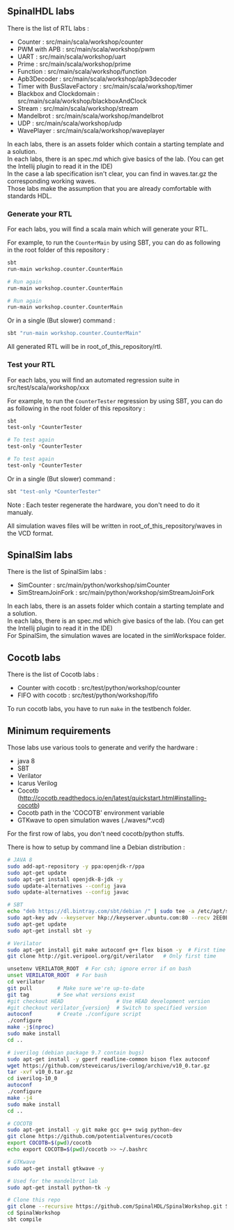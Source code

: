 
## SpinalHDL labs
There is the list of RTL labs :

- Counter : src/main/scala/workshop/counter
- PWM with APB : src/main/scala/workshop/pwm
- UART : src/main/scala/workshop/uart
- Prime : src/main/scala/workshop/prime
- Function : src/main/scala/workshop/function
- Apb3Decoder : src/main/scala/workshop/apb3decoder
- Timer with BusSlaveFactory : src/main/scala/workshop/timer
- Blackbox and Clockdomain : src/main/scala/workshop/blackboxAndClock
- Stream : src/main/scala/workshop/stream
- Mandelbrot : src/main/scala/workshop/mandelbrot
- UDP : src/main/scala/workshop/udp
- WavePlayer : src/main/scala/workshop/waveplayer

In each labs, there is an assets folder which contain a starting template and a solution.<br>
In each labs, there is an spec.md which give basics of the lab. (You can get the Intellij plugin to read it in the IDE)<br>
In the case a lab specification isn't clear, you can find in waves.tar.gz the corresponding working waves.<br>
Those labs make the assumption that you are already comfortable with standards HDL.


### Generate your RTL
For each labs, you will find a scala main which will generate your RTL.

For example, to run the `CounterMain` by using SBT, you can do as following in the root folder of this repository :

```sh
sbt
run-main workshop.counter.CounterMain

# Run again
run-main workshop.counter.CounterMain

# Run again
run-main workshop.counter.CounterMain
```

Or in a single (But slower) command :

```sh
sbt "run-main workshop.counter.CounterMain"
```

All generated RTL will be in root_of_this_repository/rtl.

### Test your RTL
For each labs, you will find an automated regression suite in src/test/scala/workshop/xxx

For example, to run the `CounterTester` regression by using SBT, you can do as following in the root folder of this repository :

```sh
sbt
test-only *CounterTester

# To test again
test-only *CounterTester

# To test again
test-only *CounterTester
```

Or in a single (But slower) command :

```sh
sbt "test-only *CounterTester"
```

Note : Each tester regenerate the hardware, you don't need to do it manualy.

All simulation waves files will be written in root_of_this_repository/waves in the VCD format.



## SpinalSim labs
There is the list of SpinalSim labs :

- SimCounter : src/main/python/workshop/simCounter
- SimStreamJoinFork : src/main/python/workshop/simStreamJoinFork


In each labs, there is an assets folder which contain a starting template and a solution.<br>
In each labs, there is an spec.md which give basics of the lab. (You can get the Intellij plugin to read it in the IDE)<br>
For SpinalSim, the simulation waves are located in the simWorkspace folder.

## Cocotb labs
There is the list of Cocotb labs :

- Counter with cocotb : src/test/python/workshop/counter
- FIFO with cocotb : src/test/python/workshop/fifo

To run cocotb labs, you have to run `make` in the testbench folder.


## Minimum requirements
Those labs use various tools to generate and verify the hardware :

- java 8
- SBT
- Verilator
- Icarus Verilog
- Cocotb (http://cocotb.readthedocs.io/en/latest/quickstart.html#installing-cocotb)
- Cocotb path in the 'COCOTB' environment variable
- GTKwave to open simulation waves (./waves/*.vcd)

For the first row of labs, you don't need cocotb/python stuffs.


There is how to setup by command line a Debian distribution :

```sh
# JAVA 8
sudo add-apt-repository -y ppa:openjdk-r/ppa
sudo apt-get update
sudo apt-get install openjdk-8-jdk -y
sudo update-alternatives --config java
sudo update-alternatives --config javac

# SBT
echo "deb https://dl.bintray.com/sbt/debian /" | sudo tee -a /etc/apt/sources.list.d/sbt.list
sudo apt-key adv --keyserver hkp://keyserver.ubuntu.com:80 --recv 2EE0EA64E40A89B84B2DF73499E82A75642AC823
sudo apt-get update
sudo apt-get install sbt -y

# Verilator
sudo apt-get install git make autoconf g++ flex bison -y  # First time prerequisites
git clone http://git.veripool.org/git/verilator   # Only first time

unsetenv VERILATOR_ROOT  # For csh; ignore error if on bash
unset VERILATOR_ROOT  # For bash
cd verilator
git pull        # Make sure we're up-to-date
git tag         # See what versions exist
#git checkout HEAD                 # Use HEAD development version
#git checkout verilator_{version}  # Switch to specified version
autoconf        # Create ./configure script
./configure
make -j$(nproc)
sudo make install
cd ..

# iverilog (debian package 9.7 contain bugs)
sudo apt-get install -y gperf readline-common bison flex autoconf
wget https://github.com/steveicarus/iverilog/archive/v10_0.tar.gz
tar -xvf v10_0.tar.gz
cd iverilog-10_0
autoconf
./configure
make -j4
sudo make install
cd ..

# COCOTB
sudo apt-get install -y git make gcc g++ swig python-dev
git clone https://github.com/potentialventures/cocotb
export COCOTB=$(pwd)/cocotb
echo export COCOTB=$(pwd)/cocotb >> ~/.bashrc 

# GTKwave
sudo apt-get install gtkwave -y

# Used for the mandelbrot lab
sudo apt-get install python-tk -y

# Clone this repo
git clone --recursive https://github.com/SpinalHDL/SpinalWorkshop.git SpinalWorkshop
cd SpinalWorkshop
sbt compile
```

